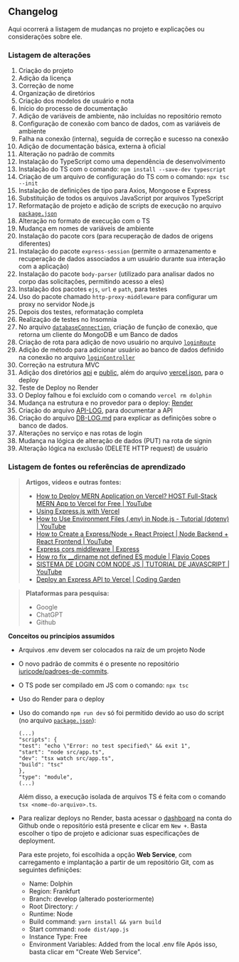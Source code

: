 ## Changelog

Aqui ocorrerá a listagem de mudanças no projeto e explicações ou considerações sobre ele.

### Listagem de alterações

1. Criação do projeto
2. Adição da licença
3. Correção de nome
4. Organização de diretórios
5. Criação dos modelos de usuário e nota
6. Início do processo de documentação
7. Adição de variáveis de ambiente, não incluídas no repositório remoto
8. Configuração de conexão com banco de dados, com as variáveis de ambiente
9. Falha na conexão (interna), seguida de correção e sucesso na conexão
10. Adição de documentação básica, externa à oficial
11. Alteração no padrão de commits 
12. Instalação do TypeScript como uma dependência de desenvolvimento
13. Instalação do TS com o comando: ```npm install --save-dev typescript```
14. Criação de um arquivo de configuração do TS com o comando: ```npx tsc --init```
15. Instalação de definições de tipo para Axios, Mongoose e Express 
16. Substituição de todos os arquivos JavaScript por arquivos TypeScript
17. Reformatação de projeto e adição de scripts de execução no arquivo [```package.json```](package.json)
18. Alteração no formato de execução com o TS
19. Mudança em nomes de variáveis de ambiente
20. Instalação do pacote cors (para recuperação de dados de origens diferentes)
21. Instalação do pacote ```express-session``` (permite o armazenamento e recuperação de dados associados a um usuário durante sua interação com a aplicação)
22. Instalação do pacote ```body-parser``` (utilizado para analisar dados no corpo das solicitações, permitindo acesso a eles)
23. Instalação dos pacotes ```ejs```, ```url``` e ```path```, para testes
24. Uso do pacote chamado ```http-proxy-middleware``` para configurar um proxy no servidor Node.js
25. Depois dos testes, reformatação completa
26. Realização de testes no Insomnia
27. No arquivo [```databaseConnection```](src/config/databaseConnection.ts), criação de função de conexão, que retorna um cliente do MongoDB e um Banco de dados
28. Criação de rota para adição de novo usuário no arquivo [```loginRoute```](src/services/loginService.ts)
29. Adição de método para adicionar usuário ao banco de dados definido na conexão no arquivo [```loginController```](src/routes/loginRoute.ts)
30. Correção na estrutura MVC
31. Adição dos diretórios [api](api) e [public](public), além do arquivo [vercel.json](vercel.json), para o deploy
32. Teste de Deploy no Render
33. O Deploy falhou e foi excluído com o comando `vercel rm dolphin`
34. Mudança na estrutura e no provedor para o deploy: [Render](https://render.com/)
35. Criação do arquivo [API-LOG](API-LOG.md), para documentar a API
36. Criação do arquivo [DB-LOG.md](DB-LOG.md) para explicar as definições sobre o banco de dados.
37. Alterações no serviço e nas rotas de login
38. Mudança na lógica de alteração de dados (PUT) na rota de signin
39. Alteração lógica na exclusão (DELETE HTTP request) de usuário

### Listagem de fontes ou referências de aprendizado

> **Artigos, vídeos e outras fontes:**
> - [How to Deploy MERN Application on Vercel? HOST Full-Stack MERN App to Vercel for Free | YouTube](https://www.youtube.com/watch?v=Cfi0mymfKiA&t=157s)
> - [Using Express.js with Vercel](https://vercel.com/guides/using-express-with-vercel)
> - [How to Use Environment Files (.env) in Node.js - Tutorial (dotenv) | YouTube](https://www.youtube.com/watch?v=hZUNMYU4Kzo) 
> - [How to Create a Express/Node + React Project | Node Backend + React Frontend | YouTube](https://www.youtube.com/watch?v=w3vs4a03y3I&t=523s)
> - [Express cors middleware | Express](https://expressjs.com/en/resources/middleware/cors.html)
> - [How ro fix __dirname not defined ES module | Flavio Copes](https://flaviocopes.com/fix-dirname-not-defined-es-module-scope/)
> - [SISTEMA DE LOGIN COM NODE JS | TUTORIAL DE JAVASCRIPT | YouTube](https://www.youtube.com/watch?v=rXWa9jtHu7g&t=583s)
> - [Deploy an Express API to Vercel | Coding Garden](https://www.youtube.com/watch?v=B-T69_VP2Ls&t=290s)

> **Plataformas para pesquisa:**
> - Google
> - ChatGPT
> - Github

**Conceitos ou princípios assumidos**
 
- Arquivos .env devem ser colocados na raíz de um projeto Node
- O novo padrão de commits é o presente no repositório [iuricode/padroes-de-commits](https://github.com/iuricode/padroes-de-commits).
- O TS pode ser compilado em JS com o comando: ```npx tsc```
- Uso do Render para o deploy
- Uso do comando ```npm run dev``` só foi permitido devido ao uso do script (no arquivo [```package.json```](package.json)):
    ```
    (...)
    "scripts": {
    "test": "echo \"Error: no test specified\" && exit 1",
    "start": "node src/app.ts",
    "dev": "tsx watch src/app.ts",
    "build": "tsc"
    },
    "type": "module",
    (...)
    ```

    Além disso, a execução isolada de arquivos TS é feita com o comando ```tsx <nome-do-arquivo>.ts```.
- Para realizar deploys no Render, basta acessar o [dashboard](https://dashboard.render.com/) na conta do Github onde o repositório
  está presente e clicar em `New +`. Basta escolher o tipo de projeto e adicionar suas especificações de deployment. 

  Para este projeto, foi escolhida a opção **Web Service**, com carregamento e implantação a partir de um repositório Git,
  com as seguintes definições:
  - Name: Dolphin
  - Region: Frankfurt
  - Branch: develop (alterado posteriormente)
  - Root Directory: `/`
  - Runtime: Node
  - Build command: `yarn install && yarn build`
  - Start command: `node dist/app.js`
  - Instance Type: Free
  - Environment Variables: Added from the local .env file
  Após isso, basta clicar em "Create Web Service".